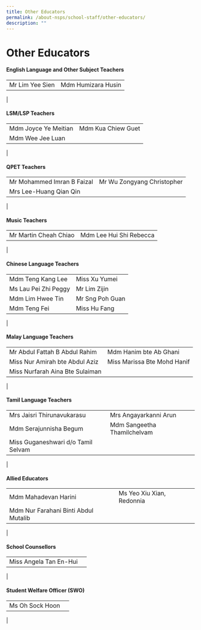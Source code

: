 ```yaml
---
title: Other Educators
permalink: /about-nsps/school-staff/other-educators/
description: ""
---
```

Other Educators
===============

#### English Language and Other Subject Teachers

|  |  |
|---|---|
| Mr Lim Yee Sien | Mdm Humizara Husin |
|

#### LSM/LSP Teachers

|  |  |
|---|---|
| Mdm Joyce Ye Meitian | Mdm Kua Chiew Guet |
| Mdm Wee Jee Luan |  | Mr Lim Yong Jie |
|

#### QPET Teachers

|  |  |
|---|---|
| Mr Mohammed Imran B Faizal | Mr Wu Zongyang Christopher |
| Mrs Lee-Huang Qian Qin |  |
|

#### Music Teachers

|  |  |
|---|---|
| Mr Martin Cheah Chiao | Mdm Lee Hui Shi Rebecca |
|

#### Chinese Language Teachers

|  |  |
|---|---|
| Mdm Teng Kang Lee | Miss Xu Yumei |
| Ms Lau Pei Zhi Peggy | Mr Lim Zijin |
| Mdm Lim Hwee Tin | Mr Sng Poh Guan |
| Mdm Teng Fei | Miss Hu Fang |
|

#### Malay Language Teachers

|  |  |
|---|---|
| Mr Abdul Fattah B Abdul Rahim | Mdm Hanim bte Ab Ghani |
| Miss Nur Amirah bte Abdul Aziz | Miss Marissa Bte Mohd Hanif |
| Miss Nurfarah Aina Bte Sulaiman |  |
|

#### Tamil Language Teachers

|  |  |
|---|---|
| Mrs Jaisri Thirunavukarasu | Mrs Angayarkanni Arun |
| Mdm Serajunnisha Begum | Mdm Sangeetha Thamilchelvam |
| Miss Guganeshwari d/o Tamil Selvam |  |
|

#### Allied Educators

|  |  |
|---|---|
| Mdm Mahadevan Harini | Ms Yeo Xiu Xian, Redonnia |
| Mdm Nur Farahani Binti Abdul Mutalib |  |
|

#### School Counsellors

|  |  |
|---|---|
| Miss Angela Tan En-Hui |  |
|

#### Student Welfare Officer (SWO)

|  |  |
|---|---|
| Ms Oh Sock Hoon |  |
|